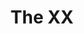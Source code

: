 ---
title: "The XX"
summary: "**The xx** ** are an English indie pop band from Wandsworth, London, formed in 2005. - vocals, guitar - vocals, bass - beats, production, keyboards On November 11, 2009 it was officially announced that was no longer part of the band citing exhaustion and personal differences."
image: "the-xx.jpg"
---